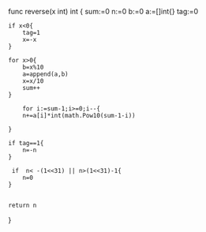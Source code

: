 func reverse(x int) int {
    sum:=0
    n:=0
    b:=0
    a:=[]int{}
    tag:=0
    
    if x<0{
        tag=1
        x=-x
    }
   
    for x>0{
        b=x%10
        a=append(a,b)
        x=x/10
        sum++ 
    }
    
        for i:=sum-1;i>=0;i--{
		n+=a[i]*int(math.Pow10(sum-1-i))
        
    }
    
    if tag==1{
        n=-n
    }
    
     if  n< -(1<<31) || n>(1<<31)-1{
        n=0
    }


    return n
    
    
}
